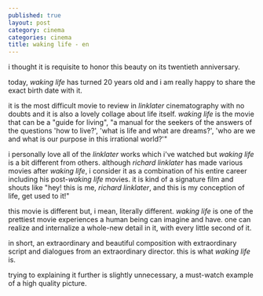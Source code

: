 ```yaml
---
published: true
layout: post
category: cinema
categories: cinema
title: waking life - en
---
```

i thought it is requisite to honor this beauty on its twentieth anniversary.

today, _waking life_ has turned 20 years old and i am really happy to share the exact birth date with it.

it is the most difficult movie to review in _linklater_ cinematography with no doubts and it is also a lovely collage about life itself. _waking life_ is the movie that can be a "guide for living", "a manual for the seekers of the answers of the questions 'how to live?', 'what is life and what are dreams?', 'who are we and what is our purpose in this irrational world?'"

i personally love all of the _linklater_ works which i've watched but _waking life_ is a bit different from others. although _richard linklater_ has made various movies after _waking life_, i consider it as a combination of his entire career including his post-_waking life_ movies. it is kind of a signature film and shouts like "hey! this is me, _richard linklater_, and this is my conception of life, get used to it!"

this movie is different but, i mean, literally different. _waking life_ is one of the prettiest movie experiences a human being can imagine and have. one can realize and internalize a whole-new detail in it, with every little second of it.

in short, an extraordinary and beautiful composition with extraordinary script and dialogues from an extraordinary director. 
this is what _waking life_ is. 

trying to explaining it further is slightly unnecessary, a must-watch example of a high quality picture.
